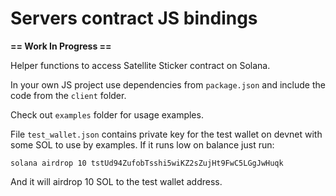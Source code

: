 # Servers contract JS bindings

**== Work In Progress ==**

Helper functions to access Satellite Sticker contract on Solana.

In your own JS project use dependencies from `package.json` and include the code from the `client` folder.

Check out `examples` folder for usage examples.

File `test_wallet.json` contains private key for the test wallet on devnet with some SOL to use by examples. If it runs low on balance just run:

```
solana airdrop 10 tstUd94ZufobTsshi5wiKZ2sZujHt9FwC5LGgJwHuqk
```

And it will airdrop 10 SOL to the test wallet address.